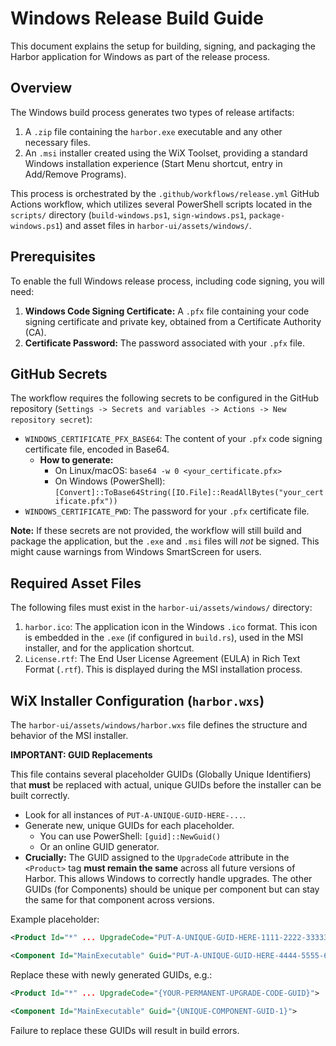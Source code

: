 # Windows Release Build Guide

This document explains the setup for building, signing, and packaging the Harbor application for Windows as part of the release process.

## Overview

The Windows build process generates two types of release artifacts:

1.  A `.zip` file containing the `harbor.exe` executable and any other necessary files.
2.  An `.msi` installer created using the WiX Toolset, providing a standard Windows installation experience (Start Menu shortcut, entry in Add/Remove Programs).

This process is orchestrated by the `.github/workflows/release.yml` GitHub Actions workflow, which utilizes several PowerShell scripts located in the `scripts/` directory (`build-windows.ps1`, `sign-windows.ps1`, `package-windows.ps1`) and asset files in `harbor-ui/assets/windows/`.

## Prerequisites

To enable the full Windows release process, including code signing, you will need:

1.  **Windows Code Signing Certificate:** A `.pfx` file containing your code signing certificate and private key, obtained from a Certificate Authority (CA).
2.  **Certificate Password:** The password associated with your `.pfx` file.

## GitHub Secrets

The workflow requires the following secrets to be configured in the GitHub repository (`Settings -> Secrets and variables -> Actions -> New repository secret`):

*   `WINDOWS_CERTIFICATE_PFX_BASE64`: The content of your `.pfx` code signing certificate file, encoded in Base64.
    *   **How to generate:**
        *   On Linux/macOS: `base64 -w 0 <your_certificate.pfx>`
        *   On Windows (PowerShell): `[Convert]::ToBase64String([IO.File]::ReadAllBytes("your_certificate.pfx"))`
*   `WINDOWS_CERTIFICATE_PWD`: The password for your `.pfx` certificate file.

**Note:** If these secrets are not provided, the workflow will still build and package the application, but the `.exe` and `.msi` files will *not* be signed. This might cause warnings from Windows SmartScreen for users.

## Required Asset Files

The following files must exist in the `harbor-ui/assets/windows/` directory:

1.  `harbor.ico`: The application icon in the Windows `.ico` format. This icon is embedded in the `.exe` (if configured in `build.rs`), used in the MSI installer, and for the application shortcut.
2.  `License.rtf`: The End User License Agreement (EULA) in Rich Text Format (`.rtf`). This is displayed during the MSI installation process.

## WiX Installer Configuration (`harbor.wxs`)

The `harbor-ui/assets/windows/harbor.wxs` file defines the structure and behavior of the MSI installer.

**IMPORTANT: GUID Replacements**

This file contains several placeholder GUIDs (Globally Unique Identifiers) that **must** be replaced with actual, unique GUIDs before the installer can be built correctly.

*   Look for all instances of `PUT-A-UNIQUE-GUID-HERE-...`.
*   Generate new, unique GUIDs for each placeholder.
    *   You can use PowerShell: `[guid]::NewGuid()`
    *   Or an online GUID generator.
*   **Crucially:** The GUID assigned to the `UpgradeCode` attribute in the `<Product>` tag **must remain the same** across all future versions of Harbor. This allows Windows to correctly handle upgrades. The other GUIDs (for Components) should be unique per component but can stay the same for that component across versions.

Example placeholder:
```xml
<Product Id="*" ... UpgradeCode="PUT-A-UNIQUE-GUID-HERE-1111-2222-333333333333">
```
```xml
<Component Id="MainExecutable" Guid="PUT-A-UNIQUE-GUID-HERE-4444-5555-666666666666">
```
Replace these with newly generated GUIDs, e.g.:
```xml
<Product Id="*" ... UpgradeCode="{YOUR-PERMANENT-UPGRADE-CODE-GUID}">
```
```xml
<Component Id="MainExecutable" Guid="{UNIQUE-COMPONENT-GUID-1}">
```

Failure to replace these GUIDs will result in build errors. 